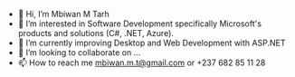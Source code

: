 - 👋 Hi, I’m Mbiwan M Tarh
- 👀 I’m interested in Software Development specifically Microsoft's products and solutions (C#, .NET, Azure).
- 🌱 I’m currently improving Desktop and Web Development with ASP.NET
- 💞️ I’m looking to collaborate on ...
- 📫 How to reach me mbiwan.m.t@gmail.com or +237 682 85 11 28

<!---
mbiwantarh/mbiwantarh is a ✨ special ✨ repository because its `README.md` (this file) appears on your GitHub profile.
You can click the Preview link to take a look at your changes.
--->

